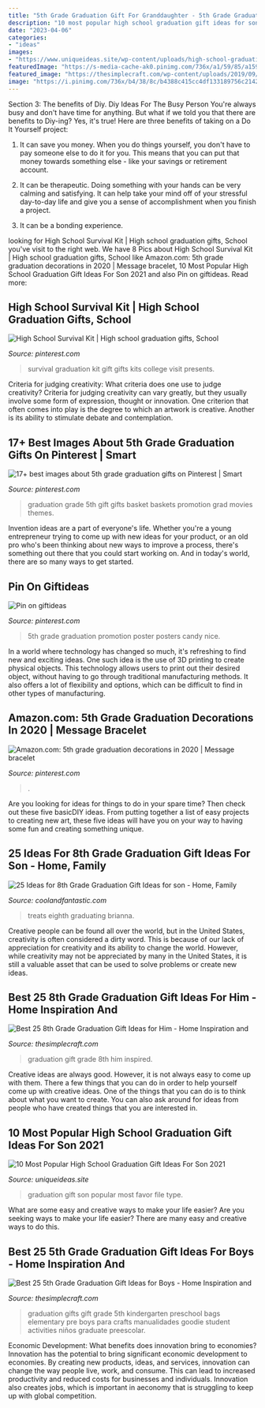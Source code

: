 ```yaml
---
title: "5th Grade Graduation Gift For Granddaughter - 5th Grade Graduation Promotion Poster Posters Candy Nice"
description: "10 most popular high school graduation gift ideas for son 2021"
date: "2023-04-06"
categories:
- "ideas"
images:
- "https://www.uniqueideas.site/wp-content/uploads/high-school-graduation-party-favor-party-ideas-pinterest-9.jpg"
featuredImage: "https://s-media-cache-ak0.pinimg.com/736x/a1/59/85/a1598590109dd5fd376cce69e620bf6d.jpg"
featured_image: "https://thesimplecraft.com/wp-content/uploads/2019/09/8th-grade-graduation-gift-ideas-for-him-awesome-high-school-graduation-gift-u-of-a-inspired-of-8th-grade-graduation-gift-ideas-for-him.jpg"
image: "https://i.pinimg.com/736x/b4/38/8c/b4388c415cc4df133189756c2142f84e.jpg"
---
```



Section 3: The benefits of Diy.
Diy Ideas For The Busy Person
You're always busy and don't have time for anything. But what if we told you that there are benefits to Diy-ing? Yes, it's true! Here are three benefits of taking on a Do It Yourself project:

1. It can save you money. When you do things yourself, you don't have to pay someone else to do it for you. This means that you can put that money towards something else - like your savings or retirement account.

2. It can be therapeutic. Doing something with your hands can be very calming and satisfying. It can help take your mind off of your stressful day-to-day life and give you a sense of accomplishment when you finish a project.

3. It can be a bonding experience.

	

		
looking for High School Survival Kit | High school graduation gifts, School you've visit to the right web. We have 8 Pics about High School Survival Kit | High school graduation gifts, School like Amazon.com: 5th grade graduation decorations in 2020 | Message bracelet, 10 Most Popular High School Graduation Gift Ideas For Son 2021 and also Pin on giftideas. Read more:
		
    
## High School Survival Kit | High School Graduation Gifts, School

<img loading=lazy src="https://i.pinimg.com/originals/b6/5c/46/b65c460ee90fb69c115078f83b36ab86.jpg" onerror="this.onerror=null;this.src='https://tse2.mm.bing.net/th?id=OIP.uJqer9_24FLPJ08qUHRW2AHaJ4&amp;pid=15.1';" alt="High School Survival Kit | High school graduation gifts, School">

_Source: pinterest.com_

>survival graduation kit gift gifts kits college visit presents. 

	

Criteria for judging creativity: What criteria does one use to judge creativity?
Criteria for judging creativity can vary greatly, but they usually involve some form of expression, thought or innovation. One criterion that often comes into play is the degree to which an artwork is creative. Another is its ability to stimulate debate and contemplation.

    
## 17+ Best Images About 5th Grade Graduation Gifts On Pinterest | Smart

<img loading=lazy src="https://s-media-cache-ak0.pinimg.com/736x/a1/59/85/a1598590109dd5fd376cce69e620bf6d.jpg" onerror="this.onerror=null;this.src='https://tse4.mm.bing.net/th?id=OIP.TxbpPjaJdCdAO3_n9Kuk0wHaJ3&amp;pid=15.1';" alt="17+ best images about 5th grade graduation gifts on Pinterest | Smart">

_Source: pinterest.com_

>graduation grade 5th gift gifts basket baskets promotion grad movies themes. 

	

Invention ideas are a part of everyone's life. Whether you're a young entrepreneur trying to come up with new ideas for your product, or an old pro who's been thinking about new ways to improve a process, there's something out there that you could start working on. And in today's world, there are so many ways to get started.

    
## Pin On Giftideas

<img loading=lazy src="https://i.pinimg.com/736x/2a/b3/dd/2ab3dd67875b732ad2ba3965513d48ec--candy-posters-th-grades.jpg" onerror="this.onerror=null;this.src='https://tse1.mm.bing.net/th?id=OIP.JcKhI6ec8sFCZwM-if7AtwAAAA&amp;pid=15.1';" alt="Pin on giftideas">

_Source: pinterest.com_

>5th grade graduation promotion poster posters candy nice. 

	

In a world where technology has changed so much, it's refreshing to find new and exciting ideas. One such idea is the use of 3D printing to create physical objects. This technology allows users to print out their desired object, without having to go through traditional manufacturing methods. It also offers a lot of flexibility and options, which can be difficult to find in other types of manufacturing.

    
## Amazon.com: 5th Grade Graduation Decorations In 2020 | Message Bracelet

<img loading=lazy src="https://i.pinimg.com/736x/b4/38/8c/b4388c415cc4df133189756c2142f84e.jpg" onerror="this.onerror=null;this.src='https://tse1.mm.bing.net/th?id=OIP.8bYHQ9FjfZale-BP6u9RFwAAAA&amp;pid=15.1';" alt="Amazon.com: 5th grade graduation decorations in 2020 | Message bracelet">

_Source: pinterest.com_

>. 

	

Are you looking for ideas for things to do in your spare time? Then check out these five basicDIY ideas. From putting together a list of easy projects to creating new art, these five ideas will have you on your way to having some fun and creating something unique.

    
## 25 Ideas For 8th Grade Graduation Gift Ideas For Son - Home, Family

<img loading=lazy src="https://coolandfantastic.com/wp-content/uploads/2020/02/8th-grade-graduation-gift-ideas-for-son-awesome-best-41-8th-grade-middle-school-junior-high-graduation-of-8th-grade-graduation-gift-ideas-for-son.jpg" onerror="this.onerror=null;this.src='https://tse2.mm.bing.net/th?id=OIP.Z3otMPz3e-rRvt43fnGKQAHaJ3&amp;pid=15.1';" alt="25 Ideas for 8th Grade Graduation Gift Ideas for son - Home, Family">

_Source: coolandfantastic.com_

>treats eighth graduating brianna. 

	

Creative people can be found all over the world, but in the United States, creativity is often considered a dirty word. This is because of our lack of appreciation for creativity and its ability to change the world. However, while creativity may not be appreciated by many in the United States, it is still a valuable asset that can be used to solve problems or create new ideas.

    
## Best 25 8th Grade Graduation Gift Ideas For Him - Home Inspiration And

<img loading=lazy src="https://thesimplecraft.com/wp-content/uploads/2019/09/8th-grade-graduation-gift-ideas-for-him-awesome-high-school-graduation-gift-u-of-a-inspired-of-8th-grade-graduation-gift-ideas-for-him.jpg" onerror="this.onerror=null;this.src='https://tse4.mm.bing.net/th?id=OIP.S3yC0dTbiXzFnRr-PXuHLwHaJ4&amp;pid=15.1';" alt="Best 25 8th Grade Graduation Gift Ideas for Him - Home Inspiration and">

_Source: thesimplecraft.com_

>graduation gift grade 8th him inspired. 

	

Creative ideas are always good. However, it is not always easy to come up with them. There a few things that you can do in order to help yourself come up with creative ideas. One of the things that you can do is to think about what you want to create. You can also ask around for ideas from people who have created things that you are interested in.

    
## 10 Most Popular High School Graduation Gift Ideas For Son 2021

<img loading=lazy src="https://www.uniqueideas.site/wp-content/uploads/high-school-graduation-party-favor-party-ideas-pinterest-9.jpg" onerror="this.onerror=null;this.src='https://tse4.mm.bing.net/th?id=OIP.abcWq-QpnebuBa5q0wTcnAHaJ6&amp;pid=15.1';" alt="10 Most Popular High School Graduation Gift Ideas For Son 2021">

_Source: uniqueideas.site_

>graduation gift son popular most favor file type. 

	

What are some easy and creative ways to make your life easier?
Are you seeking ways to make your life easier? There are many easy and creative ways to do this.

    
## Best 25 5th Grade Graduation Gift Ideas For Boys - Home Inspiration And

<img loading=lazy src="https://thesimplecraft.com/wp-content/uploads/2019/09/5th-grade-graduation-gift-ideas-for-boys-beautiful-7-best-5th-grade-graduation-ts-images-on-pinterest-of-5th-grade-graduation-gift-ideas-for-boys.jpg" onerror="this.onerror=null;this.src='https://tse4.mm.bing.net/th?id=OIP.esAuGYsTWe2BHHbLaK8kegHaJ4&amp;pid=15.1';" alt="Best 25 5th Grade Graduation Gift Ideas for Boys - Home Inspiration and">

_Source: thesimplecraft.com_

>graduation gifts gift grade 5th kindergarten preschool bags elementary pre boys para crafts manualidades goodie student activities niños graduate preescolar. 

	

Economic Development: What benefits does innovation bring to economies?
Innovation has the potential to bring significant economic development to economies. By creating new products, ideas, and services, innovation can change the way people live, work, and consume. This can lead to increased productivity and reduced costs for businesses and individuals. Innovation also creates jobs, which is important in aeconomy that is struggling to keep up with global competition.

